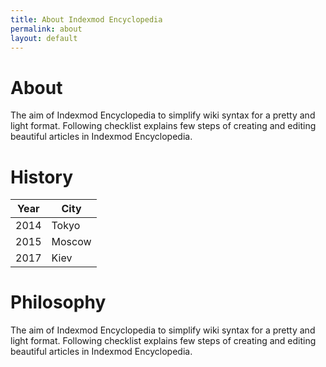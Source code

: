 ```yaml
---
title: About Indexmod Encyclopedia
permalink: about
layout: default
---
```


# About  

The aim of Indexmod Encyclopedia to simplify wiki syntax for a pretty and light format. Following checklist explains few steps of creating and editing beautiful articles in Indexmod Encyclopedia.

# History

|Year|City|
|----|---------|
|2014|Tokyo|
|2015|Moscow|
|2017|Kiev|

# Philosophy  

The aim of Indexmod Encyclopedia to simplify wiki syntax for a pretty and light format. Following checklist explains few steps of creating and editing beautiful articles in Indexmod Encyclopedia.

